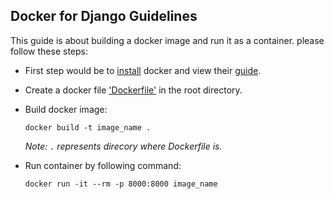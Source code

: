 ## Docker for Django Guidelines
This guide is about building a docker image and run it as a container. please follow these steps:

* First step would be to [install](https://docs.docker.com/install/) docker and view their [guide](https://docs.docker.com/get-started/).
* Create a docker file ['Dockerfile'](../../mbtb_app/resources/apis/user_registration/Dockerfile) in the root directory.
* Build docker image:
    ```shell script
    docker build -t image_name .
    ```
    *Note: `.` represents direcory where Dockerfile is.*
    
* Run container by following command:
    ```shell script
    docker run -it --rm -p 8000:8000 image_name
    ```